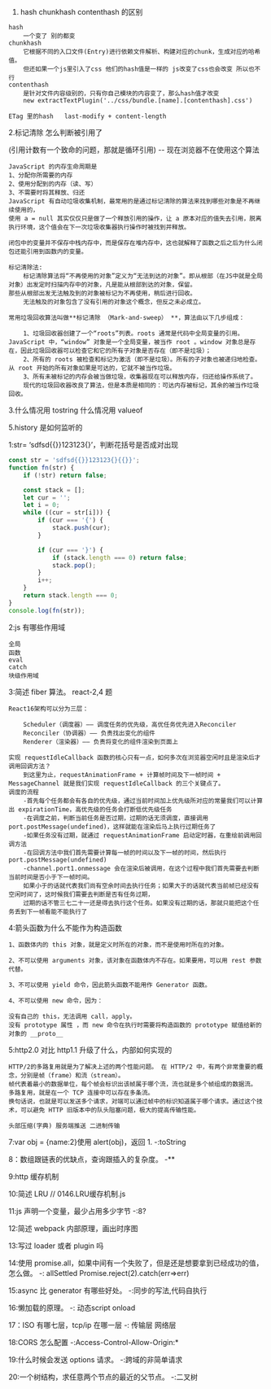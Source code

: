 1.  hash chunkhash contenthash  的区别
```text
hash 
    一个变了 别的都变
chunkhash  
    它根据不同的入口文件(Entry)进行依赖文件解析、构建对应的chunk，生成对应的哈希值。
    但还如果一个js里引入了css 他们的hash值是一样的 js改变了css也会改变 所以也不行
contenthash
    是针对文件内容级别的，只有你自己模块的内容变了，那么hash值才改变
    new extractTextPlugin('../css/bundle.[name].[contenthash].css')

ETag 里的hash   last-modify + content-length
```

2.标记清除 怎么判断被引用了

(引用计数有一个致命的问题，那就是循环引用) -- 现在浏览器不在使用这个算法

```text
JavaScript 的内存生命周期是
1、分配你所需要的内存
2、使用分配到的内存（读、写）
3、不需要时将其释放、归还
JavaScript 有自动垃圾收集机制，最常用的是通过标记清除的算法来找到哪些对象是不再继续使用的，
使用 a = null 其实仅仅只是做了一个释放引用的操作，让 a 原本对应的值失去引用，脱离执行环境，这个值会在下一次垃圾收集器执行操作时被找到并释放。

闭包中的变量并不保存中栈内存中，而是保存在堆内存中，这也就解释了函数之后之后为什么闭包还能引用到函数内的变量。

标记清除法:
    标记清除算法将“不再使用的对象”定义为“无法到达的对象”。即从根部（在JS中就是全局对象）出发定时扫描内存中的对象，凡是能从根部到达的对象，保留。
那些从根部出发无法触及到的对象被标记为不再使用，稍后进行回收。
    无法触及的对象包含了没有引用的对象这个概念，但反之未必成立。

常用垃圾回收算法叫做**标记清除 （Mark-and-sweep） **，算法由以下几步组成：

    1、垃圾回收器创建了一个“roots”列表。roots 通常是代码中全局变量的引用。JavaScript 中，“window” 对象是一个全局变量，被当作 root 。window 对象总是存在，因此垃圾回收器可以检查它和它的所有子对象是否存在（即不是垃圾）；
    2、所有的 roots 被检查和标记为激活（即不是垃圾）。所有的子对象也被递归地检查。从 root 开始的所有对象如果是可达的，它就不被当作垃圾。
    3、所有未被标记的内存会被当做垃圾，收集器现在可以释放内存，归还给操作系统了。
    现代的垃圾回收器改良了算法，但是本质是相同的：可达内存被标记，其余的被当作垃圾回收。
```

3.什么情况用 tostring 什么情况用 valueof

5.history 是如何监听的

1:str= ‘sdfsd{{}}123123{}’，判断花括号是否成对出现

```javascript
const str = 'sdfsd{{}}123123{}{{}}';
function fn(str) {
    if (!str) return false;

    const stack = [];
    let cur = '';
    let i = 0;
    while ((cur = str[i])) {
        if (cur === '{') {
            stack.push(cur);
        }

        if (cur === '}') {
            if (stack.length === 0) return false;
            stack.pop();
        }
        i++;
    }
    return stack.length === 0;
}
console.log(fn(str));
```

2:js 有哪些作用域

```text
全局
函数
eval
catch
块级作用域
```

3:简述 fiber 算法。 react-2,4 题

```text
React16架构可以分为三层：

    Scheduler（调度器）—— 调度任务的优先级，高优任务优先进入Reconciler
    Reconciler（协调器）—— 负责找出变化的组件
    Renderer（渲染器）—— 负责将变化的组件渲染到页面上

实现 requestIdleCallback 函数的核心只有一点，如何多次在浏览器空闲时且是渲染后才调用回调方法？
    到这里为止，requestAnimationFrame + 计算帧时间及下一帧时间 + MessageChannel 就是我们实现 requestIdleCallback 的三个关键点了。
调度的流程
    -首先每个任务都会有各自的优先级，通过当前时间加上优先级所对应的常量我们可以计算出 expirationTime，高优先级的任务会打断低优先级任务
    -在调度之前，判断当前任务是否过期，过期的话无须调度，直接调用 port.postMessage(undefined)，这样就能在渲染后马上执行过期任务了
    -如果任务没有过期，就通过 requestAnimationFrame 启动定时器，在重绘前调用回调方法
    -在回调方法中我们首先需要计算每一帧的时间以及下一帧的时间，然后执行 port.postMessage(undefined)
    -channel.port1.onmessage 会在渲染后被调用，在这个过程中我们首先需要去判断当前时间是否小于下一帧时间。
    如果小于的话就代表我们尚有空余时间去执行任务；如果大于的话就代表当前帧已经没有空闲时间了，这时候我们需要去判断是否有任务过期，
    过期的话不管三七二十一还是得去执行这个任务。如果没有过期的话，那就只能把这个任务丢到下一帧看能不能执行了
```

4:箭头函数为什么不能作为构造函数

```text
1、函数体内的 this 对象，就是定义时所在的对象，而不是使用时所在的对象。

2、不可以使用 arguments 对象，该对象在函数体内不存在。如果要用，可以用 rest 参数代替。

3、不可以使用 yield 命令，因此箭头函数不能用作 Generator 函数。

4、不可以使用 new 命令，因为：

没有自己的 this，无法调用 call，apply。
没有 prototype 属性 ，而 new 命令在执行时需要将构造函数的 prototype 赋值给新的对象的 __proto__

```

5:http2.0 对比 http1.1 升级了什么，内部如何实现的

```text
HTTP/2的多路复用就是为了解决上述的两个性能问题。 在 HTTP/2 中，有两个非常重要的概念，分别是帧（frame）和流（stream）。 
帧代表着最小的数据单位，每个帧会标识出该帧属于哪个流，流也就是多个帧组成的数据流。 多路复用，就是在一个 TCP 连接中可以存在多条流。
换句话说，也就是可以发送多个请求，对端可以通过帧中的标识知道属于哪个请求。通过这个技术，可以避免 HTTP 旧版本中的队头阻塞问题，极大的提高传输性能。

头部压缩(字典) 服务端推送 二进制传输
```

7:var obj = {name:2}使用 alert(obj)，返回 1. -:toString

8：数组跟链表的优缺点，查询跟插入的复杂度。 -\*\*

9:http 缓存机制

10:简述 LRU // 0146.LRU缓存机制.js

11:js 声明一个变量，最少占用多少字节 -:8?

12:简述 webpack 内部原理，画出时序图

13:写过 loader 或者 plugin 吗

14:使用 promise.all，如果中间有一个失败了，但是还是想要拿到已经成功的值，怎么做。 -: allSettled Promise.reject(2).catch(err=>err)

15:async 比 generator 有哪些好处。 -:同步的写法,代码自执行

16:懒加载的原理。 -: 动态script onload

17：ISO 有哪七层，tcp/ip 在哪一层 -: 传输层 网络层

18:CORS 怎么配置 -:Access-Control-Allow-Origin:\*

19:什么时候会发送 options 请求。 -:跨域的非简单请求

20:一个树结构，求任意两个节点的最近的父节点。 -:二叉树
